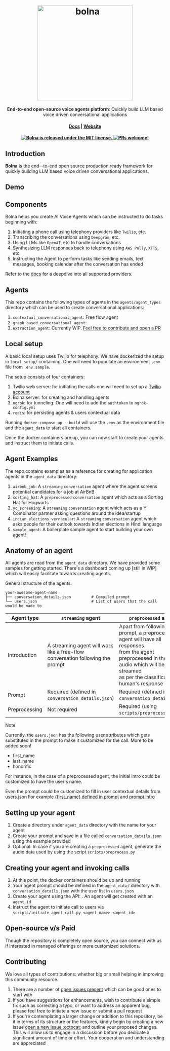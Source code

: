 <h1 align="center">
  <img width="300" src="/img/logoname-white.svg#gh-dark-mode-only" alt="bolna">
</h1>
<p align="center">
  <p align="center"><b>End-to-end open-source voice agents platform</b>: Quickly build LLM based voice driven conversational applications</p>
</p>

<h4 align="center">
  <a href="https://docs.bolna.dev">Docs</a> |
  <a href="https://bolna.dev">Website</a>
</h4>

<h4 align="center">
  <a href="https://github.com/bolna-ai/bolna/blob/main/LICENSE">
    <img src="https://img.shields.io/badge/license-MIT-blue.svg" alt="Bolna is released under the MIT license." />
  </a>
  <a href="https://github.com/bolna-ai/bolna/blob/main/CONTRIBUTING.md">
    <img src="https://img.shields.io/badge/PRs-Welcome-brightgreen" alt="PRs welcome!" />
  </a>
</h4>


## Introduction

**[Bolna](https://bolna.dev)** is the end--to-end open source production ready framework for quickly building LLM based voice driven conversational applications.

## Demo


## Components
Bolna helps you create AI Voice Agents which can be instructed to do tasks beginning with:

1. Initiating a phone call using telephony providers like `Twilio`, etc.
2. Transcribing the conversations using `Deepgram`, etc.
3. Using LLMs like `OpenAI`, etc to handle conversations
4. Synthesizing LLM responses back to telephony using `AWS Polly`, `XTTS`, etc.
5. Instructing the Agent to perform tasks like sending emails, text messages, booking calendar after the conversation has ended

Refer to the [docs](https://docs.bolna.dev) for a deepdive into all supported providers.

## Agents
This repo contains the following types of agents in the `agents/agent_types` directory which can be used to create conversational applications:

1. `contextual_conversational_agent`: Free flow agent
2. `graph_based_conversational_agent`:
3. `extraction_agent`: Currently WIP. [Feel free to contribute and open a PR](https://github.com/bolna-ai/bolna/compare)

## Local setup
A basic local setup uses Twilio for telephony. We have dockerized the setup in `local_setup/` containing. One will need to populate an environment `.env` file from `.env.sample`.

The setup consists of four containers:

1. Twilio web server: for initiating the calls one will need to set up a [Twilio account](https://www.twilio.com/docs/usage/tutorials/how-to-use-your-free-trial-account)
2. Bolna server: for creating and handling agents 
3. `ngrok`: for tunneling. One will need to add the `authtoken` to `ngrok-config.yml`
4. `redis`: for persisting agents & users contextual data

Running `docker-compose up --build` will use the `.env` as the environment file and the `agent_data` to start all containers.

Once the docker containers are up, you can now start to create your agents and instruct them to initiate calls.

## Agent Examples

The repo contains examples as a reference for creating for application agents in the `agent_data` directory:

1. `airbnb_job`: A `streaming` `conversation` agent where the agent screens potential candidates for a job at AirBnB
2. `sorting_hat`: A `preprocessed` `conversation` agent which acts as a Sorting Hat for Hogwarts
3. `yc_screening`: A `streaming` `conversation` agent which acts as a Y Combinator partner asking questions around the idea/startup
4. `indian_elections_vernacular`: A `streaming` `conversation` agent which asks people for their outlook towards Indian elections in Hindi language
5. `sample_agent`: A boilerplate sample agent to start building your own agent!

## Anatomy of an agent

All agents are read from the `agent_data` directory. We have provided some samples for getting started. There's a dashboard coming up [still in WIP] which will easily facilitate towards creating agents.

General structure of the agents:

    your-awesome-agent-name
    ├── conversation_details.json         # Compiled prompt
    └── users.json                        # List of users that the call would be made to

| Agent type    | `streaming` agent                                                              | `preprocessed` agent                                                                                                                                                                                     |
|---------------|--------------------------------------------------------------------------------|----------------------------------------------------------------------------------------------------------------------------------------------------------------------------------------------------------|
| Introduction  | A streaming agent will work like a free-flow conversation following the prompt | Apart from following the prompt, a preprocessed agent will have all responses <br/>from the agent preprocessed in the form of audio which will be streamed <br/>as per the classification of human's response |
| Prompt        | Required (defined in `conversation_details.json`)                              | Required (defined in `conversation_details.json`)                                                                                                                                                        |
| Preprocessing | Not required                                                                   | Required (using `scripts/preprocessed.py`)                                                                                                                                                               |


> [!note]
> Currently, the `users.json` has the following user attributes which gets substituted in the prompt to make it customized for the call. More to be added soon! 
> - first_name
> - last_name
> - honorific
> 
> 
> 
> For instance, in the case of a preprocessed agent, the initial intro could be customized to have the user's name.
> 
> Even the prompt could be customized to fill in user contextual details from users.json For example [{first_name} defined in prompt]() and [prompt intro]()

## Setting up your agent

1. Create a directory under `agent_data` directory with the name for your agent
2. Create your prompt and save in a file called `conversation_details.json` using the example provided
3. Optional: In case if you are creating a `preprocessed` agent, generate the audio data used by using the script `scripts/preprocess.py`


## Creating your agent and invoking calls
1. At this point, the docker containers should be up and running
2. Your agent prompt should be defined in the `agent_data/` directory with `conversation_details.json` with the user list in `users.json`
3. Create your agent using the API: . An agent will get created with an `agent_id`
4. Instruct the agent to initiate call to users via `scripts/initiate_agent_call.py <agent_name> <agent_id>`


## Open-source v/s Paid
Though the repository is completely open source, you can connect with us if interested in managed offerings or more customized solutions.
<cal link>


## Contributing
We love all types of contributions: whether big or small helping in improving this community resource.

1. There are a number of [open issues present](https://github.com/bolna-ai/bolna/issues) which can be good ones to start with
2. If you have suggestions for enhancements, wish to contribute a simple fix such as correcting a typo, or want to address an apparent bug, please feel free to initiate a new issue or submit a pull request
2. If you're contemplating a larger change or addition to this repository, be it in terms of its structure or the features, kindly begin by creating a new issue [open a new issue :octocat:](https://github.com/bolna-ai/examples/issues/new) and outline your proposed changes. This will allow us to engage in a discussion before you dedicate a significant amount of time or effort. Your cooperation and understanding are appreciated
